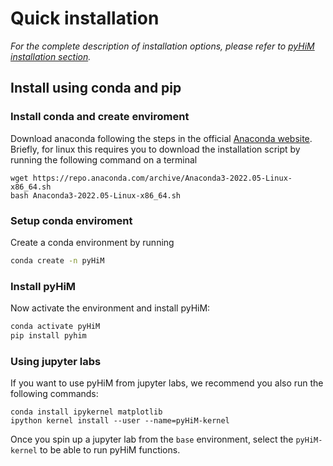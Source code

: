 # Quick installation

*For the complete description of installation options, please refer to [pyHiM installation section](../user_guide/pyhim_installation.md).*

## Install using conda and pip

### Install conda and create enviroment

Download anaconda following the steps in the official [Anaconda website](https://www.anaconda.com/products/distribution). Briefly, for linux this requires you to download the installation script by running the following command on a terminal

```
wget https://repo.anaconda.com/archive/Anaconda3-2022.05-Linux-x86_64.sh
bash Anaconda3-2022.05-Linux-x86_64.sh
```

### Setup conda enviroment

Create a conda environment by running 
```bash
conda create -n pyHiM
```

### Install pyHiM

Now activate the environment and install pyHiM:

```bash
conda activate pyHiM
pip install pyhim
```

### Using jupyter labs

If you want to use pyHiM from jupyter labs, we recommend you also run the following commands:

```
conda install ipykernel matplotlib
ipython kernel install --user --name=pyHiM-kernel
```

Once you spin up a jupyter lab from the `base` environment, select the `pyHiM-kernel` to be able to run pyHiM functions.




